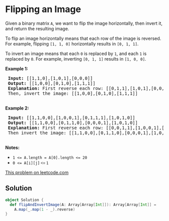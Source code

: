 # Flipping an Image

<p>Given a binary matrix <code>A</code>, we want to flip the image horizontally, then invert it, and return the resulting image.</p>
 
 <p>To flip an image horizontally means that each row of the image is reversed.&nbsp; For example, flipping&nbsp;<code>[1, 1, 0]</code>&nbsp;horizontally results in&nbsp;<code>[0, 1, 1]</code>.</p>
 
 <p>To invert an image means&nbsp;that each <code>0</code> is replaced by <code>1</code>, and each <code>1</code> is replaced by <code>0</code>.&nbsp;For example, inverting&nbsp;<code>[0, 1, 1]</code>&nbsp;results in&nbsp;<code>[1, 0, 0]</code>.</p>
 
 <p><strong>Example 1:</strong></p>
 
 <pre>
 <strong>Input: </strong>[[1,1,0],[1,0,1],[0,0,0]]
 <strong>Output: </strong>[[1,0,0],[0,1,0],[1,1,1]]
 <strong>Explanation:</strong> First reverse each row: [[0,1,1],[1,0,1],[0,0,0]].
 Then, invert the image: [[1,0,0],[0,1,0],[1,1,1]]
 </pre>
 
 <p><strong>Example 2:</strong></p>
 
 <pre>
 <strong>Input: </strong>[[1,1,0,0],[1,0,0,1],[0,1,1,1],[1,0,1,0]]
 <strong>Output: </strong>[[1,1,0,0],[0,1,1,0],[0,0,0,1],[1,0,1,0]]
 <strong>Explanation:</strong> First reverse each row: [[0,0,1,1],[1,0,0,1],[1,1,1,0],[0,1,0,1]].
 Then invert the image: [[1,1,0,0],[0,1,1,0],[0,0,0,1],[1,0,1,0]]
 </pre>
 
 <p><strong>Notes:</strong></p>
 
 <ul>
 <li><code>1 &lt;= A.length = A[0].length &lt;= 20</code></li>
 <li><code>0 &lt;= A[i][j]<font face="sans-serif, Arial, Verdana, Trebuchet MS">&nbsp;&lt;=&nbsp;</font>1</code></li>
 </ul>


[This problem on leetcode.com](https://leetcode.com/problems/flipping-an-image/)

## Solution

```scala
object Solution {
  def flipAndInvertImage(A: Array[Array[Int]]): Array[Array[Int]] =
    A.map(_.map(1 - _).reverse)
}
```
